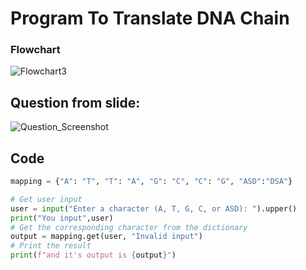# Program To Translate DNA Chain 
### Flowchart
![Flowchart3](../../../../../../../../var/folders/vz/frkd5v5x24vf1fpv9h7qrtvc0000gp/T/TemporaryItems/NSIRD_screencaptureui_OG9Rsk/Screenshot%202024-08-28%20at%2023.19.41.png)
## Question from slide:
![Question_Screenshot](../../../../../../../../var/folders/vz/frkd5v5x24vf1fpv9h7qrtvc0000gp/T/TemporaryItems/NSIRD_screencaptureui_GTQXlH/Screenshot%202024-08-28%20at%2023.10.54.png)
## Code
```.py
mapping = {"A": "T", "T": "A", "G": "C", "C": "G", "ASD":"DSA"}

# Get user input
user = input("Enter a character (A, T, G, C, or ASD): ").upper()
print("You input",user)
# Get the corresponding character from the dictionary
output = mapping.get(user, "Invalid input")
# Print the result
print(f"and it's output is {output}")
```
